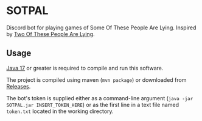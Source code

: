 # SOTPAL

Discord bot for playing games of Some Of These People Are Lying. Inspired
by [Two Of These People Are Lying](https://www.youtube.com/playlist?list=PLfx61sxf1Yz2I-c7eMRk9wBUUDCJkU7H0).

## Usage

[Java 17](https://adoptium.net/) or greater is required to compile and run this software.

The project is compiled using maven (`mvn package`) or downloaded
from [Releases](https://github.com/qixils/SOTPAL/releases).

The bot's token is supplied either as a command-line argument
(`java -jar SOTPAL.jar INSERT_TOKEN_HERE`) or as the first line in a text file named `token.txt`
located in the working directory.
